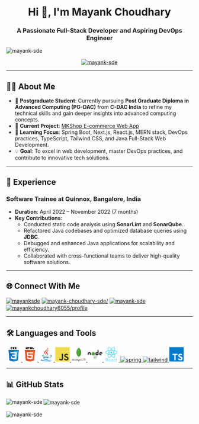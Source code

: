<h1 align="center">Hi 👋, I'm Mayank Choudhary</h1>
<h3 align="center">A Passionate Full-Stack Developer and Aspiring DevOps Engineer</h3>

<p align="left"> 
  <img src="https://komarev.com/ghpvc/?username=mayank-sde&label=Profile%20views&color=0e75b6&style=flat" alt="mayank-sde" /> 
</p>

<p align="center">
  <a href="https://github-profile-trophy.vercel.app/?username=mayank-sde"><img src="https://github-profile-trophy.vercel.app/?username=mayank-sde&theme=darkhub" alt="mayank-sde" /></a>
</p>

---

## 👨‍💻 About Me

- 🌟 **Postgraduate Student**: Currently pursuing **Post Graduate Diploma in Advanced Computing (PG-DAC)** from **C-DAC India** to refine my technical skills and gain deeper insights into advanced computing concepts.  
- 🔭 **Current Project**: [MKShop E-commerce Web App](https://mk-shop-mern-frontend.vercel.app/)  
- 🌱 **Learning Focus**: Spring Boot, Next.js, React.js, MERN stack, DevOps practices, TypeScript, Tailwind CSS, and Java Full-Stack Web Development.  
- 💡 **Goal**: To excel in web development, master DevOps practices, and contribute to innovative tech solutions.  

---

## 💼 Experience

### **Software Trainee at Quinnox, Bangalore, India**
- **Duration**: April 2022 – November 2022 (7 months)  
- **Key Contributions**:
  - Conducted static code analysis using **SonarLint** and **SonarQube**.  
  - Refactored Java codebases and optimized database queries using **JDBC**.  
  - Debugged and enhanced Java applications for scalability and efficiency.  
  - Collaborated with cross-functional teams to deliver high-quality software solutions.  

---

## 🌐 Connect With Me

<p align="left">
  <a href="https://twitter.com/mayanksde" target="blank"><img align="center" src="https://raw.githubusercontent.com/rahuldkjain/github-profile-readme-generator/master/src/images/icons/Social/twitter.svg" alt="mayanksde" height="30" width="40" /></a>
  <a href="https://linkedin.com/in/mayank-choudhary-sde/" target="blank"><img align="center" src="https://raw.githubusercontent.com/rahuldkjain/github-profile-readme-generator/master/src/images/icons/Social/linked-in-alt.svg" alt="mayank-choudhary-sde/" height="30" width="40" /></a>
  <a href="https://www.leetcode.com/mayank-sde" target="blank"><img align="center" src="https://raw.githubusercontent.com/rahuldkjain/github-profile-readme-generator/master/src/images/icons/Social/leet-code.svg" alt="mayank-sde" height="30" width="40" /></a>
  <a href="https://auth.geeksforgeeks.org/user/mayankchoudhary6055/profile" target="blank"><img align="center" src="https://raw.githubusercontent.com/rahuldkjain/github-profile-readme-generator/master/src/images/icons/Social/geeks-for-geeks.svg" alt="mayankchoudhary6055/profile" height="30" width="40" /></a>
</p>

---

## 🛠️ Languages and Tools

<p align="left"> 
  <a href="https://www.w3schools.com/css/" target="_blank" rel="noreferrer">
    <img src="https://raw.githubusercontent.com/devicons/devicon/master/icons/css3/css3-original-wordmark.svg" alt="css3" width="40" height="40"/> 
  </a> 
  <a href="https://www.w3.org/html/" target="_blank" rel="noreferrer">
    <img src="https://raw.githubusercontent.com/devicons/devicon/master/icons/html5/html5-original-wordmark.svg" alt="html5" width="40" height="40"/> 
  </a> 
  <a href="https://www.java.com" target="_blank" rel="noreferrer">
    <img src="https://raw.githubusercontent.com/devicons/devicon/master/icons/java/java-original.svg" alt="java" width="40" height="40"/> 
  </a> 
  <a href="https://developer.mozilla.org/en-US/docs/Web/JavaScript" target="_blank" rel="noreferrer">
    <img src="https://raw.githubusercontent.com/devicons/devicon/master/icons/javascript/javascript-original.svg" alt="javascript" width="40" height="40"/> 
  </a> 
  <a href="https://www.mongodb.com/" target="_blank" rel="noreferrer">
    <img src="https://raw.githubusercontent.com/devicons/devicon/master/icons/mongodb/mongodb-original-wordmark.svg" alt="mongodb" width="40" height="40"/> 
  </a> 
  <a href="https://nodejs.org" target="_blank" rel="noreferrer">
    <img src="https://raw.githubusercontent.com/devicons/devicon/master/icons/nodejs/nodejs-original-wordmark.svg" alt="nodejs" width="40" height="40"/> 
  </a> 
  <a href="https://reactjs.org/" target="_blank" rel="noreferrer">
    <img src="https://raw.githubusercontent.com/devicons/devicon/master/icons/react/react-original-wordmark.svg" alt="react" width="40" height="40"/> 
  </a> 
  <a href="https://spring.io/" target="_blank" rel="noreferrer">
    <img src="https://www.vectorlogo.zone/logos/springio/springio-icon.svg" alt="spring" width="40" height="40"/> 
  </a> 
  <a href="https://tailwindcss.com/" target="_blank" rel="noreferrer">
    <img src="https://www.vectorlogo.zone/logos/tailwindcss/tailwindcss-icon.svg" alt="tailwind" width="40" height="40"/> 
  </a> 
  <a href="https://www.typescriptlang.org/" target="_blank" rel="noreferrer">
    <img src="https://raw.githubusercontent.com/devicons/devicon/master/icons/typescript/typescript-original.svg" alt="typescript" width="40" height="40"/> 
  </a> 
</p>

---

## 📊 GitHub Stats

<p><img align="left" src="https://github-readme-stats.vercel.app/api/top-langs?username=mayank-sde&show_icons=true&locale=en&layout=compact" alt="mayank-sde" /></p>

<p>&nbsp;<img align="center" src="https://github-readme-stats.vercel.app/api?username=mayank-sde&show_icons=true&locale=en" alt="mayank-sde" /></p>

<p><img align="center" src="https://github-readme-streak-stats.herokuapp.com/?user=mayank-sde&" alt="mayank-sde" /></p>
